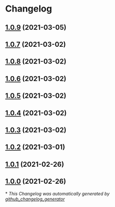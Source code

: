 # Changelog

## [1.0.9](https://github.com/tomijais/test/tree/1.0.9) (2021-03-05)

## [1.0.7](https://github.com/tomijais/test/tree/1.0.7) (2021-03-02)

## [1.0.8](https://github.com/tomijais/test/tree/1.0.8) (2021-03-02)

## [1.0.6](https://github.com/tomijais/test/tree/1.0.6) (2021-03-02)

## [1.0.5](https://github.com/tomijais/test/tree/1.0.5) (2021-03-02)

## [1.0.4](https://github.com/tomijais/test/tree/1.0.4) (2021-03-02)

## [1.0.3](https://github.com/tomijais/test/tree/1.0.3) (2021-03-02)

## [1.0.2](https://github.com/tomijais/test/tree/1.0.2) (2021-03-01)

## [1.0.1](https://github.com/tomijais/test/tree/1.0.1) (2021-02-26)

## [1.0.0](https://github.com/tomijais/test/tree/1.0.0) (2021-02-26)



\* *This Changelog was automatically generated by [github_changelog_generator](https://github.com/github-changelog-generator/github-changelog-generator)*
